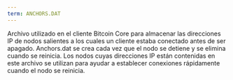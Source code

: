 ```yaml
---
term: ANCHORS.DAT
---
```


Archivo utilizado en el cliente Bitcoin Core para almacenar las direcciones IP de nodos salientes a los cuales un cliente estaba conectado antes de ser apagado. Anchors.dat se crea cada vez que el nodo se detiene y se elimina cuando se reinicia. Los nodos cuyas direcciones IP están contenidas en este archivo se utilizan para ayudar a establecer conexiones rápidamente cuando el nodo se reinicia.